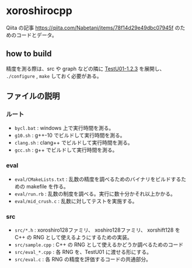# xoroshirocpp

Qiita の記事 https://qiita.com/Nabetani/items/78f14d29e49dbc07945f のためのコードとデータ。

## how to build

精度を測る際は、src や graph などの隣に [TestU01-1.2.3](http://simul.iro.umontreal.ca/testu01/tu01.html) を展開し、 `./configure` , `make` しておく必要がある。


## ファイルの説明

### ルート

* `bycl.bat` : windows 上で実行時間を測る。
* `g10.sh` : g++-10 でビルドして実行時間を測る。
* `clang.sh` : clang++ でビルドして実行時間を測る。
* `gcc.sh` : g++ でビルドして実行時間を測る。

### eval

* `eval/CMakeLists.txt` : 乱数の精度を調べるためのバイナリをビルドするための makefile を作る。
* `eval/run.rb` : 乱数の制度を調べる。実行に数十分かそれ以上かかる。
* `eval/mid_crush.c` : 乱数に対してテストを実施する。

### src

* `src/*.h` : xoroshiro128ファミリ、 xoshiro128ファミリ、 xorshift128 を C++ の RNG として使えるようにするための実装。
* `src/sample.cpp` : C++ の RNG として使えるかどうか調べるためのコード
* `src/eval_*.cpp` : 各 RNG を、TestU01 に渡せる形にする。
* `src/eval.c` : 各 RNG の精度を評価するコードの共通部分。
